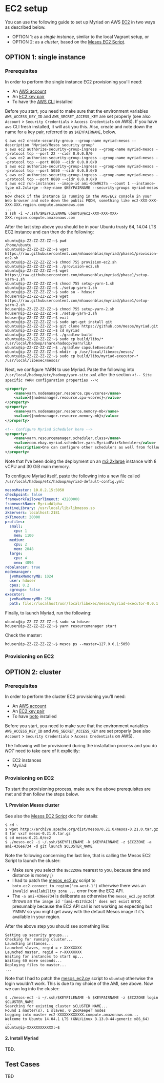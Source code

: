 # EC2 setup

You can use the following guide to set up Myriad on AWS [EC2](http://aws.amazon.com/ec2/) in two ways as described below.

* OPTION 1: as a _single instance_, similar to the local Vagrant setup, or
* OPTION 2: as a _cluster_, based on the [Mesos EC2 Script](http://mesos.apache.org/documentation/latest/ec2-scripts/).

## OPTION 1: single instance

### Prerequisites

In order to perform the single instance EC2 provisioning you'll need:

* An [AWS account](http://aws.amazon.com/account/)
* An [EC2 key pair](http://docs.aws.amazon.com/AWSEC2/latest/UserGuide/ec2-key-pairs.html)
* To have the [AWS CLI](http://docs.aws.amazon.com/cli/latest/userguide/installing.html) installed

Before you start, you need to make sure that the environment variables `AWS_ACCESS_KEY_ID`
and `AWS_SECRET_ACCESS_KEY` are set properly (see also `Account` > `Security Credentials` > `Access Credentials` on AWS). If you have `aws` CLI fresh installed, it will ask you this. Also, create and note down the name for a key pair, referred to as `$KEYPAIRNAME`, below.

```shell
$ aws ec2 create-security-group --group-name myriad-mesos --description "Myriad/Mesos security group"
$ aws ec2 authorize-security-group-ingress --group-name myriad-mesos --protocol tcp --port 22 --cidr 0.0.0.0/0
$ aws ec2 authorize-security-group-ingress --group-name myriad-mesos --protocol tcp --port 8088 --cidr 0.0.0.0/0
$ aws ec2 authorize-security-group-ingress --group-name myriad-mesos --protocol tcp --port 5050 --cidr 0.0.0.0/0
$ aws ec2 authorize-security-group-ingress --group-name myriad-mesos --protocol tcp --port 8080 --cidr 0.0.0.0/0
$ aws ec2 run-instances --image-id ami-0de9627a --count 1 --instance-type m3.2xlarge --key-name $KEYPAIRNAME --security-groups myriad-mesos
...
Now check if the instance is running in the AWS/EC2 console in your Web browser and note down the public FQDN, something like ec2-XXX-XXX-XXX-XXX.region.compute.amazonaws.com
...
$ ssh -i ~/.ssh/$KEYFILENAME ubuntu@ec2-XXX-XXX-XXX-XXX.region.compute.amazonaws.com
```

After the last step above you should be in your Ubuntu trusty 64, 14.04 LTS EC2 instance and can then do the following:

```shell
ubuntu@ip-ZZ-ZZ-ZZ-ZZ:~$ pwd
/home/ubuntu
ubuntu@ip-ZZ-ZZ-ZZ-ZZ:~$ wget https://raw.githubusercontent.com/mhausenblas/myriad/phase1/provision-ec2.sh
ubuntu@ip-ZZ-ZZ-ZZ-ZZ:~$ chmod 755 provision-ec2.sh
ubuntu@ip-ZZ-ZZ-ZZ-ZZ:~$ ./provision-ec2.sh
ubuntu@ip-ZZ-ZZ-ZZ-ZZ:~$ wget https://raw.githubusercontent.com/mhausenblas/myriad/phase1/setup-yarn-1.sh
ubuntu@ip-ZZ-ZZ-ZZ-ZZ:~$ chmod 755 setup-yarn-1.sh
ubuntu@ip-ZZ-ZZ-ZZ-ZZ:~$ ./setup-yarn-1.sh
ubuntu@ip-ZZ-ZZ-ZZ-ZZ:~$ sudo su - hduser
hduser@ip-ZZ-ZZ-ZZ-ZZ:~$ wget https://raw.githubusercontent.com/mhausenblas/myriad/phase1/setup-yarn-2.sh
hduser@ip-ZZ-ZZ-ZZ-ZZ:~$ chmod 755 setup-yarn-2.sh
hduser@ip-ZZ-ZZ-ZZ-ZZ:~$ ./setup-yarn-2.sh
hduser@ip-ZZ-ZZ-ZZ-ZZ:~$ exit
ubuntu@ip-ZZ-ZZ-ZZ-ZZ:~$ sudo apt-get install git
ubuntu@ip-ZZ-ZZ-ZZ-ZZ:~$ git clone https://github.com/mesos/myriad.git
ubuntu@ip-ZZ-ZZ-ZZ-ZZ:~$ cd myriad
ubuntu@ip-ZZ-ZZ-ZZ-ZZ:~$ ./gradlew build
ubuntu@ip-ZZ-ZZ-ZZ-ZZ:~$ sudo cp build/libs/* /usr/local/hadoop/share/hadoop/yarn/lib/
ubuntu@ip-ZZ-ZZ-ZZ-ZZ:~$ ./gradlew capsuleExecutor
ubuntu@ip-ZZ-ZZ-ZZ-ZZ:~$ mkdir -p /usr/local/libexec/mesos/
ubuntu@ip-ZZ-ZZ-ZZ-ZZ:~$ sudo cp build/libs/myriad-executor-* /usr/local/libexec/mesos/
```

Next, we configure YARN to use Myriad. Paste the following into `/usr/local/hadoop/etc/hadoop/yarn-site.xml` after the section `<!-- Site specific YARN configuration properties -->`:

```xml
<property>
    <name>yarn.nodemanager.resource.cpu-vcores</name>
    <value>${nodemanager.resource.cpu-vcores}</value>
</property>
<property>
    <name>yarn.nodemanager.resource.memory-mb</name>
    <value>${nodemanager.resource.memory-mb}</value>
</property>

<!-- Configure Myriad Scheduler here -->
<property>
    <name>yarn.resourcemanager.scheduler.class</name>
    <value>com.ebay.myriad.scheduler.yarn.MyriadFairScheduler</value>
    <description>One can configure other schedulers as well from following list: com.ebay.myriad.scheduler.yarn.MyriadCapacityScheduler, com.ebay.myriad.scheduler.yarn.MyriadFifoScheduler</description>
</property>
```

Note that I've been doing the deployment on an [m3.2xlarge](http://aws.amazon.com/ec2/instance-types/) instance with 8 vCPU and 30 GiB main memory.


To configure Myriad itself, paste the following into a new file called `/usr/local/hadoop/etc/hadoop/myriad-default-config.yml`:

```yml
mesosMaster: 10.0.2.15:5050
checkpoint: false
frameworkFailoverTimeout: 43200000
frameworkName: MyriadAlpha
nativeLibrary: /usr/local/lib/libmesos.so
zkServers: localhost:2181
zkTimeout: 20000
profiles:
  small:
    cpu: 1
    mem: 1100
  medium:
    cpu: 2
    mem: 2048
  large:
    cpu: 4
    mem: 4096
rebalancer: true
nodemanager:
  jvmMaxMemoryMB: 1024
  user: hduser
  cpus: 0.2
  cgroups: false
executor:
  jvmMaxMemoryMB: 256
  path: file://localhost/usr/local/libexec/mesos/myriad-executor-0.0.1.jar
```

Finally, to launch Myriad, run the following:

```shell
ubuntu@ip-ZZ-ZZ-ZZ-ZZ:~$ sudo su hduser
hduser@ip-ZZ-ZZ-ZZ-ZZ:~$ yarn resourcemanager start 
```

Check the master:

```shell
hduser@ip-ZZ-ZZ-ZZ-ZZ:~$ mesos ps --master=127.0.0.1:5050
```




### Provisioning on EC2



## OPTION 2: cluster

### Prerequisites

In order to perform the cluster EC2 provisioning you'll need:

* An [AWS account](http://aws.amazon.com/account/)
* An [EC2 key pair](http://docs.aws.amazon.com/AWSEC2/latest/UserGuide/ec2-key-pairs.html)
* To have [boto](http://docs.pythonboto.org/en/latest/) installed

Before you start, you need to make sure that the environment variables `AWS_ACCESS_KEY_ID`
and `AWS_SECRET_ACCESS_KEY` are set properly (see also `Account` > `Security Credentials` > `Access Credentials` on AWS).

The following will be provisioned during the installation process and you do *NOT* need to take care of it explicitly:

* EC2 instances
* Myriad

### Provisioning on EC2

To start the provisioning process, make sure the above prerequisites are met and then follow the steps below.

#### 1. Provision Mesos cluster

See also the [Mesos EC2 Script](http://mesos.apache.org/documentation/latest/ec2-scripts/) doc for details:

```shell
$ cd ~
$ wget http://archive.apache.org/dist/mesos/0.21.0/mesos-0.21.0.tar.gz
$ tar vxzf mesos-0.21.0.tar.gz
$ cd mesos-0.21.0/ec2
$ ./mesos-ec2 -i ~/.ssh/$KEYFILENAME -k $KEYPAIRNAME -z $EC2ZONE -a ami-436ee734 -d git launch $CLUSTER_NAME
```

Note the following concerning the last line, that is calling the Mesos EC2 Script to launch the cluster:

* Make sure you select the `$EC2ZONE` nearest to you, because time and distance is money ;)
* I had to patch the [mesos_ec2.py](https://github.com/apache/mesos/blob/master/ec2/mesos_ec2.py#L466) script to `boto.ec2.connect_to_region('eu-west-1')` otherwise there was an `Invalid availability zone ...` error from the EC2 API.
* The `-a ami-436ee734` is deliberate as otherwise the `mesos_ec2.py` script throws an `The image id '[ami-4517dc2c]' does not exist` error, presumably because the EC2 API call is not working as expecting but YMMV so you might get away with the default Mesos image if it's available in your region.

After the above step you should see something like:

```shell
Setting up security groups...
Checking for running cluster...
Launching instances...
Launched slaves, regid = r-XXXXXXXX
Launched master, regid = r-XXXXXXXX
Waiting for instances to start up...
Waiting 60 more seconds...
Deploying files to master...
...
```

Note that I had to patch the [mesos_ec2.py](https://github.com/apache/mesos/blob/master/ec2/mesos_ec2.py#L508) script to `ubuntu@` otherwise the login wouldn't work. This is due to my choice of the AMI, see above. Now we can log into the cluster:

```shell
$ ./mesos-ec2 -i ~/.ssh/$KEYFILENAME -k $KEYPAIRNAME -z $EC2ZONE login $CLUSTER_NAME
Searching for existing cluster $CLUSTER_NAME...
Found 1 master(s), 1 slaves, 0 ZooKeeper nodes
Logging into master ec2-XXXXXXXXXXXX.compute.amazonaws.com...
Welcome to Ubuntu 14.04.1 LTS (GNU/Linux 3.13.0-44-generic x86_64)
...
ubuntu@ip-XXXXXXXXXXXX:~$
```

#### 2. Install Myriad

TBD.

## Test Cases

TBD 